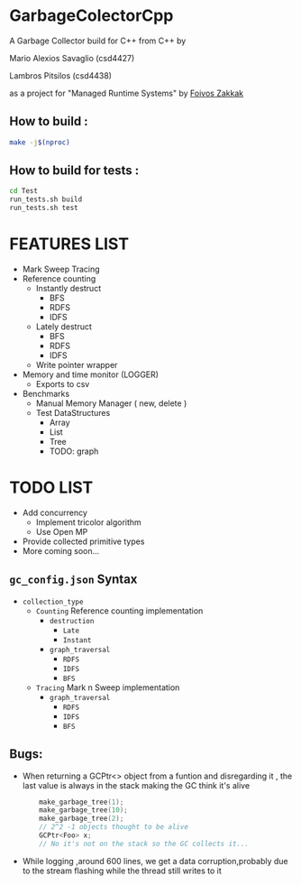 # GarbageColectorCpp

A Garbage Collector build for C++ from C++ by

Mario Alexios Savaglio (csd4427)

Lambros Pitsilos (csd4438)

as a project for "Managed Runtime Systems" by [Foivos Zakkak](https://foivos.zakkak.net/#about)

## How to build :

```sh
make -j$(nproc)
```

## How to build for tests :

```sh
cd Test
run_tests.sh build
run_tests.sh test
```

# FEATURES LIST
+ Mark Sweep Tracing
+ Reference counting
    + Instantly destruct
        + BFS
        + RDFS 
        + IDFS
    + Lately destruct
        + BFS
        + RDFS 
        + IDFS
    + Write pointer wrapper
+ Memory and time monitor (LOGGER)
    + Exports to csv
+ Benchmarks
    + Manual Memory Manager ( new, delete )
    + Test DataStructures
        + Array
        + List
        + Tree
        + TODO: graph

# TODO LIST
+ Add concurrency
    + Implement tricolor algorithm
    + Use Open MP
+ Provide collected primitive types
+ More coming soon...

## `gc_config.json` Syntax

+ `collection_type`
    + `Counting` 
    Reference counting implementation
        + `destruction`
            + `Late`
            + `Instant`
        + `graph_traversal`
            + `RDFS`
            + `IDFS`
            + `BFS`
    + `Tracing`
    Mark n Sweep implementation
        + `graph_traversal`
            + `RDFS`
            + `IDFS`
            + `BFS`

## Bugs:
+ When returning a GCPtr<> object from a funtion and disregarding it , the last value is always in the stack 
    making the GC think it's alive
    ```cpp
        make_garbage_tree(1);
        make_garbage_tree(10);
        make_garbage_tree(2);
        // 2^2 -1 objects thought to be alive
        GCPtr<Foo> x;
        // No it's not on the stack so the GC collects it...
    ```
+ While logging ,around 600 lines, we get a data corruption,probably due to the stream flashing while the thread still writes to it
